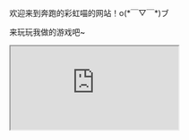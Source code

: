 <!DOCTYPE html>
<html>
  <head>
    <p>欢迎来到奔跑的彩虹喵的网站！o(*￣▽￣*)ブ</p>
    <p>来玩玩我做的游戏吧~</p>
    <iframe src ="https://player.codemao.cn/we/40627038"></iframe>
  </head>
</html>  
